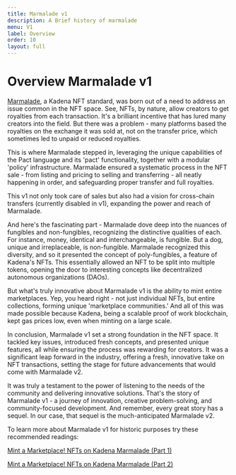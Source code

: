 ```yaml
---
title: Marmalade v1
description: A Brief history of marmalade
menu: V1
label: Overview
order: 10
layout: full
---
```


# Overview Marmalade v1

[Marmalade](https://marmalade.art/), a Kadena NFT standard, was born out of a
need to address an issue common in the NFT space. See, NFTs, by nature, allow
creators to get royalties from each transaction. It's a brilliant incentive that
has lured many creators into the field. But there was a problem - many platforms
based the royalties on the exchange it was sold at, not on the transfer price,
which sometimes led to unpaid or reduced royalties.

This is where Marmalade stepped in, leveraging the unique capabilities of the
Pact language and its 'pact' functionality, together with a modular 'policy'
infrastructure. Marmalade ensured a systematic process in the NFT sale - from
listing and pricing to selling and transferring - all neatly happening in order,
and safeguarding proper transfer and full royalties.

This v1 not only took care of sales but also had a vision for cross-chain
transfers (currently disabled in v1), expanding the power and reach of
Marmalade.

And here's the fascinating part - Marmalade dove deep into the nuances of
fungibles and non-fungibles, recognizing the distinctive qualities of each. For
instance, money, identical and interchangeable, is fungible. But a dog, unique
and irreplaceable, is non-fungible. Marmalade recognized this diversity, and so
it presented the concept of poly-fungibles, a feature of Kadena's NFTs. This
essentially allowed an NFT to be split into multiple tokens, opening the door to
interesting concepts like decentralized autonomous organizations (DAOs).

But what's truly innovative about Marmalade v1 is the ability to mint entire
marketplaces. Yep, you heard right - not just individual NFTs, but entire
collections, forming unique 'marketplace communities.' And all of this was made
possible because Kadena, being a scalable proof of work blockchain, kept gas
prices low, even when minting on a large scale.

In conclusion, Marmalade v1 set a strong foundation in the NFT space. It tackled
key issues, introduced fresh concepts, and presented unique features, all while
ensuring the process was rewarding for creators. It was a significant leap
forward in the industry, offering a fresh, innovative take on NFT transactions,
setting the stage for future advancements that would come with Marmalade v2.

It was truly a testament to the power of listening to the needs of the community
and delivering innovative solutions. That's the story of Marmalade v1 - a
journey of innovation, creative problem-solving, and community-focused
development. And remember, every great story has a sequel. In our case, that
sequel is the much-anticipated Marmalade v2.

To learn more about Marmalade v1 for historic purposes try these recommended
readings:

[Mint a Marketplace! NFTs on Kadena Marmalade (Part 1)](/blogchain/2021/mint-a-marketplace-nfts-on-kadena-marmalade-part-1-2021-12-02.md)

[Mint a Marketplace! NFTs on Kadena Marmalade (Part 2)](/blogchain/2021/mint-a-marketplace-nfts-on-kadena-marmalade-part-2-2021-12-03.md)
